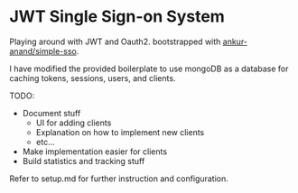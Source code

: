 # JWT Single Sign-on System

Playing around with JWT and Oauth2. bootstrapped with [ankur-anand/simple-sso](https://github.com/ankur-anand/simple-sso).

I have modified the provided boilerplate to use mongoDB as a database for caching tokens, sessions, users, and clients.

TODO:

* Document stuff
  * UI for adding clients
  * Explanation on how to implement new clients
  * etc...
* Make implementation easier for clients
* Build statistics and tracking stuff

Refer to setup.md for further instruction and configuration.
